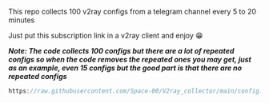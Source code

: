 This repo collects 100 v2ray configs from a telegram channel every 5 to 20 minutes

Just put this subscription link in a v2ray client and enjoy 😁

***Note: The code collects 100 configs but there are a lot of repeated configs so when the code removes the repeated ones you may get, just as an example, even 15 configs but the good part is that there are no repeated configs***

```javascript
https://raw.githubusercontent.com/Space-00/V2ray_collector/main/config.txt
```
